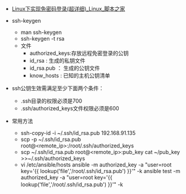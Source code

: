 

* [Linux下实现免密码登录(超详细)_Linux_脚本之家 ](http://www.jb51.net/article/94599.htm)

* ssh-keygen
  * man ssh-keygen
  * ssh-keygen -t rsa
  * 文件
    * authorized_keys:存放远程免密登录的公钥
    * id_rsa : 生成的私钥文件
    * id_rsa.pub ： 生成的公钥文件
    * know_hosts : 已知的主机公钥清单
* ssh公钥生效需满足至少下面两个条件：
  * .ssh目录的权限必须是700 
  * .ssh/authorized_keys文件权限必须是600
* 常用方法
  * ssh-copy-id -i ~/.ssh/id_rsa.pub 192.168.91.135
  * scp -p ~/.ssh/id_rsa.pub root@<remote_ip>:/root/.ssh/authorized_keys
  * scp ~/.ssh/id_rsa.pub root@<remote_ip>:pub_key
    cat ~/pub_key >>~/.ssh/authorized_keys 
  * vi /etc/ansible/hosts
    ansible <groupname> -m authorized_key -a "user=root key='{{ lookup('file','/root/.ssh/id_rsa.pub') }}'" -k
    ansible test -m authorized_key -a "user=root key='{{ lookup('file','/root/.ssh/id_rsa.pub') }}'" -k
　　